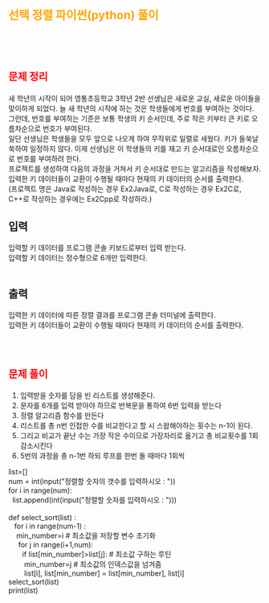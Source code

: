 # <span style="color:orange; font-size:17pt; font-weight:bold"> 선택 정렬 파이썬(python)  풀이</span>

<br><br>

# <span style="color: red; font-size:15pt">문제 정리</span>
새 학년의 시작이 되어 영통초등학교 3학년 2반 선생님은 새로운 교실, 새로운 아이들을 맞이하게 되었다. 늘 새 학년의 시작에 하는 것은 학생들에게 번호를 부여하는 것이다. <br>
그런데, 번호를 부여하는 기준은 보통 학생의 키 순서인데, 주로 작은 키부터 큰 키로 오름차순으로 번호가 부여된다. <br>
일단 선생님은 학생들을 모두 앞으로 나오게 하여 무작위로 일렬로 세웠다. 키가 들쑥날쑥하여 일정하지 않다. 이제 선생님은 이 학생들의 키를 재고 키 순서대로인 오름차순으로 번호를 부여하려 한다. <br>
프로젝트를 생성하여 다음의 과정을 거쳐서 키 순서대로 만드는 알고리즘을 작성해보자. <br>
입력한 키 데이터들이 교환이 수행될 때마다 현재의 키 데이터의 순서를 출력한다. <br>
(프로젝트 명은 Java로 작성하는 경우 Ex2Java로, C로 작성하는 경우 Ex2C로, C++로 작성하는 경우에는 Ex2Cpp로 작성하라.) <br>
## 입력 <br>
입력할 키 데이터를 프로그램 콘솔 키보드로부터 입력 받는다. <br>
입력할 키 데이터는 정수형으로 6개만 입력한다.  <br>
<br>
## 출력 <br>
입력한 키 데이터에 따른 정렬 결과를 프로그램 콘솔 터미널에 출력한다. <br>
입력한 키 데이터들이 교환이 수행될 때마다 현재의 키 데이터의 순서를 출력한다.  <br>
<br><br>

# <span style="color: red; font-size:15pt">문제 풀이</span>
1. 입력받을 숫자를 담을 빈 리스트를 생성해준다. <br>
2. 문자를 6개를 입력 받아야 하므로 반복문을 통하여 6번 입력을 받는다 <br>
3. 정렬 알고리즘 함수를 만든다 <br>
4. 리스트를 총 n번 인접한 수를 비교한다고 할 시 스왑해야하는 횟수는 n-1이 된다. <br>
5. 그리고 비교가 끝난 수는 가장 작은 수이므로 가장자리로 옮기고 총 비교횟수를 1회 감소시킨다 
6. 5번의 과정을 총 n-1번 하되 루프를 한번 돌 때마다 1회씩 
<p>
list=[] <br>
num = int(input("정렬할 숫자의 갯수를 입력하시오 : "))<br>
for i in range(num):<br>
&nbsp    list.append(int(input("정렬할 숫자를 입력하시오 : ")))<br>
 <br>
def select_sort(list) :<br>
&nbsp&nbsp        for i in range(num-1) : <br>
&nbsp&nbsp&nbsp            min_number=i # 최소값을 저장할 변수 초기화<br>
&nbsp&nbsp&nbsp&nbsp           for j in range(i+1,num):<br>
&nbsp&nbsp&nbsp&nbsp&nbsp&nbsp               if list[min_number]>list[j]:  # 최소값 구하는 루틴<br>
&nbsp&nbsp&nbsp&nbsp&nbsp&nbsp&nbsp                    min_number=j  # 최소값의 인덱스값을 넘겨줌<br>
&nbsp&nbsp&nbsp&nbsp&nbsp&nbsp&nbsp         list[i], list[min_number] = list[min_number], list[i]<br>
select_sort(list)<br>
print(list)<br>
